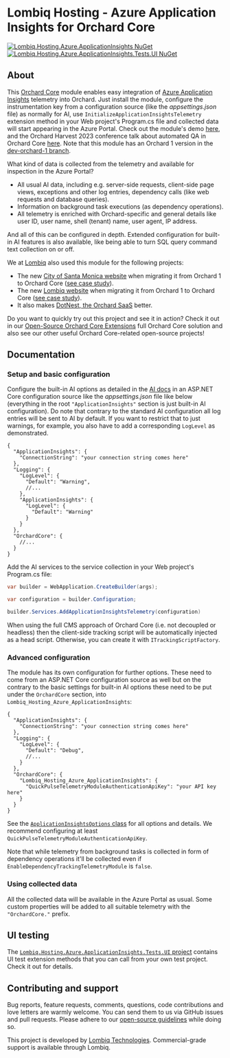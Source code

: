 # Lombiq Hosting - Azure Application Insights for Orchard Core

[![Lombiq.Hosting.Azure.ApplicationInsights NuGet](https://img.shields.io/nuget/v/Lombiq.Hosting.Azure.ApplicationInsights?label=Lombiq.Hosting.Azure.ApplicationInsights)](https://www.nuget.org/packages/Lombiq.Hosting.Azure.ApplicationInsights/) [![Lombiq.Hosting.Azure.ApplicationInsights.Tests.UI NuGet](https://img.shields.io/nuget/v/Lombiq.Hosting.Azure.ApplicationInsights.Tests.UI?label=Lombiq.Hosting.Azure.ApplicationInsights.Tests.UI)](https://www.nuget.org/packages/Lombiq.Hosting.Azure.ApplicationInsights.Tests.UI/)

## About

This [Orchard Core](https://orchardcore.net/) module enables easy integration of [Azure Application Insights](https://docs.microsoft.com/en-us/azure/azure-monitor/app/app-insights-overview) telemetry into Orchard. Just install the module, configure the instrumentation key from a configuration source (like the _appsettings.json_ file) as normally for AI, use `InitializeApplicationInsightsTelemetry` extension method in your Web project's Program.cs file and collected data will start appearing in the Azure Portal. Check out the module's demo [here](https://www.youtube.com/watch?v=NKKR4R3UPog), and the Orchard Harvest 2023 conference talk about automated QA in Orchard Core [here](https://youtu.be/CHdhwD2NHBU). Note that this module has an Orchard 1 version in the [dev-orchard-1 branch](https://github.com/Lombiq/Orchard-Azure-Application-Insights/tree/dev-orchard-1).

What kind of data is collected from the telemetry and available for inspection in the Azure Portal?

- All usual AI data, including e.g. server-side requests, client-side page views, exceptions and other log entries, dependency calls (like web requests and database queries).
- Information on background task executions (as dependency operations).
- All telemetry is enriched with Orchard-specific and general details like user ID, user name, shell (tenant) name, user agent, IP address.

And all of this can be configured in depth. Extended configuration for built-in AI features is also available, like being able to turn SQL query command text collection on or off.

We at [Lombiq](https://lombiq.com/) also used this module for the following projects:

- The new [City of Santa Monica website](https://santamonica.gov/) when migrating it from Orchard 1 to Orchard Core ([see case study](https://lombiq.com/blog/helping-the-city-of-santa-monica-with-orchard-core-consulting)).
- The new [Lombiq website](https://lombiq.com/) when migrating it from Orchard 1 to Orchard Core ([see case study](https://lombiq.com/blog/how-we-renewed-and-migrated-lombiq-com-from-orchard-1-to-orchard-core)).
- It also makes [DotNest, the Orchard SaaS](https://dotnest.com/) better.

Do you want to quickly try out this project and see it in action? Check it out in our [Open-Source Orchard Core Extensions](https://github.com/Lombiq/Open-Source-Orchard-Core-Extensions) full Orchard Core solution and also see our other useful Orchard Core-related open-source projects!

## Documentation

### Setup and basic configuration

Configure the built-in AI options as detailed in the [AI docs](https://docs.microsoft.com/en-us/azure/azure-monitor/app/asp-net-core#using-applicationinsightsserviceoptions) in an ASP.NET Core configuration source like the _appsettings.json_ file like below (everything in the root `"ApplicationInsights"` section is just built-in AI configuration). Do note that contrary to the standard AI configuration all log entries will be sent to AI by default. If you want to restrict that to just warnings, for example, you also have to add a corresponding `LogLevel` as demonstrated.

```json5
{
  "ApplicationInsights": {
    "ConnectionString": "your connection string comes here"
  },
  "Logging": {
    "LogLevel": {
      "Default": "Warning",
      //...
    },
    "ApplicationInsights": {
      "LogLevel": {
        "Default": "Warning"
      }
    }
  },
  "OrchardCore": {
    //...
  }
}

```

Add the AI services to the service collection in your Web project's Program.cs file:

```csharp
var builder = WebApplication.CreateBuilder(args);

var configuration = builder.Configuration;

builder.Services.AddApplicationInsightsTelemetry(configuration)
```

When using the full CMS approach of Orchard Core (i.e. not decoupled or headless) then the client-side tracking script will be automatically injected as a head script. Otherwise, you can create it with `ITrackingScriptFactory`.

### Advanced configuration

The module has its own configuration for further options. These need to come from an ASP.NET Core configuration source as well but on the contrary to the basic settings for built-in AI options these need to be put under the `OrchardCore` section, into `Lombiq_Hosting_Azure_ApplicationInsights`:

```json5
{
  "ApplicationInsights": {
    "ConnectionString": "your connection string comes here"
  },
  "Logging": {
    "LogLevel": {
      "Default": "Debug",
      //...
    }
  },
  "OrchardCore": {
    "Lombiq_Hosting_Azure_ApplicationInsights": {
      "QuickPulseTelemetryModuleAuthenticationApiKey": "your API key here"
    }
  }
}

```

See the [`ApplicationInsightsOptions` class](Lombiq.Hosting.Azure.ApplicationInsights/ApplicationInsightsOptions.cs) for all options and details. We recommend configuring at least `QuickPulseTelemetryModuleAuthenticationApiKey`.

Note that while telemetry from background tasks is collected in form of dependency operations it'll be collected even if `EnableDependencyTrackingTelemetryModule` is `false`.

### Using collected data

All the collected data will be available in the Azure Portal as usual. Some custom properties will be added to all suitable telemetry with the `"OrchardCore."` prefix.

## UI testing

The [`Lombiq.Hosting.Azure.ApplicationInsights.Tests.UI` project](Lombiq.Hosting.Azure.ApplicationInsights.Tests.UI/Readme.md) contains UI test extension methods that you can call from your own test project. Check it out for details.

## Contributing and support

Bug reports, feature requests, comments, questions, code contributions and love letters are warmly welcome. You can send them to us via GitHub issues and pull requests. Please adhere to our [open-source guidelines](https://lombiq.com/open-source-guidelines) while doing so.

This project is developed by [Lombiq Technologies](https://lombiq.com/). Commercial-grade support is available through Lombiq.
